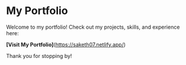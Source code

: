 # My Portfolio

Welcome to my portfolio! Check out my projects, skills, and experience here:

**[Visit My Portfolio]**(https://saketh07.netlify.app/)

Thank you for stopping by!
